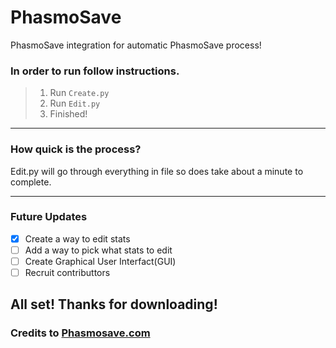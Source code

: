 # PhasmoSave
PhasmoSave integration for automatic PhasmoSave process!

### In order to run follow instructions.

> 1. Run  `Create.py`
> 2. Run  `Edit.py` 
> 3. Finished!
------
### How quick is the process? 
Edit.py will go through everything in file so does take about a minute to complete.

-----

### Future Updates
- [x] Create a way to edit stats
- [ ] Add a way to pick what stats to edit
- [ ] Create Graphical User Interfact(GUI)
- [ ] Recruit contributtors

## All set! Thanks for downloading!
### Credits to [Phasmosave.com](https://phasmosave.com/)
